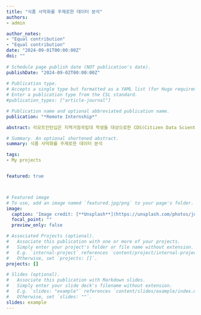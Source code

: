 ```yaml
---
title: "식품 사막화를 주제로한 데이터 분석"
authors:
- admin

author_notes:
- "Equal contribution"
- "Equal contribution"
date: "2024-09-01T00:00:00Z"
doi: ""
 
# Schedule page publish date (NOT publication's date).
publishDate: "2024-09-02T00:00:00Z"
 
# Publication type.
# Accepts a single type but formatted as a YAML list (for Hugo requirements).
# Enter a publication type from the CSL standard.
#publication_types: ["article-journal"]

# Publication name and optional abbreviated publication name.
publication: "*Remote Internship*"

abstract: 리모트인턴십은 지역거점국립대 학생들 대상으로한 CDS(Citizen Data Scientist) 양성이 목적인 프로그램입니다. 학습 및 평가 과정을 거쳐서 선발된 학생들에게는 관련 직무 경험을 쌓을 수 있도록 멘토링 기반의 프로젝트를 진행합니다. 리모트 인턴십을 통해 데이터 분석을 배웠고, 현재 '식품 사막화'를 주제로 팀 프로젝트를 진행하고 있습니다.  

# Summary. An optional shortened abstract.
summary: 식품 사막화를 주제로한 데이터 분석

tags:
- My projects 


featured: true



# Featured image
# To use, add an image named `featured.jpg/png` to your page's folder. 
image:
  caption: 'Image credit: [**Unsplash**](https://unsplash.com/photos/jdD8gXaTZsc)'
  focal_point: ""
  preview_only: false

# Associated Projects (optional).
#   Associate this publication with one or more of your projects.
#   Simply enter your project's folder or file name without extension.
#   E.g. `internal-project` references `content/project/internal-project/index.md`.
#   Otherwise, set `projects: []`.
projects: []

# Slides (optional).
#   Associate this publication with Markdown slides.
#   Simply enter your slide deck's filename without extension.
#   E.g. `slides: "example"` references `content/slides/example/index.md`.
#   Otherwise, set `slides: ""`.
slides: example
---
```

